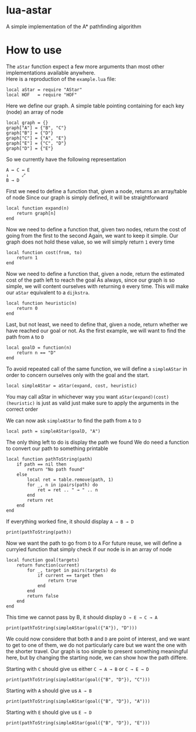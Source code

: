 # lua-astar
A simple implementation of the A* pathfinding algorithm

# How to use
The `aStar` function expect a few more arguments than most other implementations available anywhere.  
Here is a reproduction of the `example.lua` file:

```
local aStar = require "AStar"
local HOF   = require "HOF"
```
Here we define our graph. A simple table pointing containing for each key (node)
an array of node
```
local graph = {}
graph["A"] = {"B", "C"}
graph["B"] = {"D"}
graph["C"] = {"A", "E"}
graph["E"] = {"C", "D"}
graph["D"] = {"E"}
```
So we currently have the following representation
```
A ↔ C ↔ E
↓     ⤢
B → D
```
First we need to define a function that, given a node, returns an array/table of node
Since our graph is simply defined, it will be straightforward
```
local function expand(n)
    return graph[n]
end
```
Now we need to define a function that, given two nodes, return the cost of going
from the first to the second
Again, we want to keep it simple. Our graph does not hold these value, so we will
simply return `1` every time
```
local function cost(from, to)
    return 1
end
```
Now we need to define a function that, given a node, return the estimated cost
of the path left to reach the goal
As always, since our graph is so simple, we will content ourselves with returning `0`
every time. This will make our `aStar` equivalent to a `dijkstra`.
```
local function heuristic(n)
    return 0
end
```
Last, but not least, we need to define that, given a node, return whether we have
reached our goal or not. As the first example, we will want to find the path
from `A` to `D`
```
local goalD = function(n)
    return n == "D"
end
```
To avoid repeated call of the same function, we will define a `simpleAStar`
in order to concern ourselves only with the goal and the start.
```
local simpleAStar = aStar(expand, cost, heuristic)
```
You may call aStar in whichever way you want
`aStar(expand)(cost)(heuristic)` is just as valid
just make sure to apply the arguments in the correct order

We can now ask `simpleAStar` to find the path from `A` to `D`
```
local path = simpleAStar(goalD, "A")
```
The only thing left to do is display the path we found
We do need a function to convert our path to something printable
```
local function pathToString(path)
    if path == nil then
        return "No path found"
    else
        local ret = table.remove(path, 1)
        for _, n in ipairs(path) do
            ret = ret .. " → " .. n
        end
        return ret
    end
end
```
If everything worked fine, it should display `A → B → D`
```
print(pathToString(path))
```
Now we want the path to go from `D` to `A`
For future reuse, we will define a curryied function that simply check
if our node is in an array of node
```
local function goal(targets)
    return function(current)
        for _, target in pairs(targets) do
            if current == target then
                return true
            end
        end
        return false
    end
end
```
This time we cannot pass by B, it should display `D → E → C → A`
```
print(pathToString(simpleAStar(goal({"A"}), "D")))
```
We could now considere that both `B` and `D` are point of interest,
and we want to get to one of them, we do not particularly care
but we want the one with the shorter travel. Our graph is too simple
to present something meaningful here, but by changing the starting
node, we can show how the path differe.

Starting with `C` should give us either `C → A → B` or `C → E → D`
```
print(pathToString(simpleAStar(goal({"B", "D"}), "C")))
```
Starting with `A` should give us `A → B`
```
print(pathToString(simpleAStar(goal({"B", "D"}), "A")))
```
Starting with `E` should give us `E → D`
```
print(pathToString(simpleAStar(goal({"B", "D"}), "E")))
```
